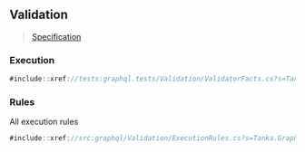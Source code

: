 ## Validation

> [Specification](https://facebook.github.io/graphql/June2018/#sec-Validation)

### Execution

```csharp
#include::xref://tests:graphql.tests/Validation/ValidatorFacts.cs?s=Tanka.GraphQL.Tests.Validation.ValidatorFacts.Validate
```

### Rules

All execution rules

```csharp
#include::xref://src:graphql/Validation/ExecutionRules.cs?s=Tanka.GraphQL.Validation.ExecutionRules.All
```
